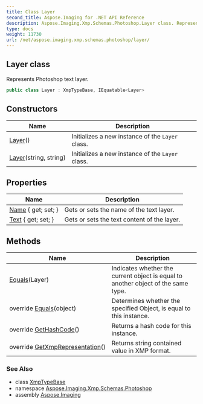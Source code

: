 ```yaml
---
title: Class Layer
second_title: Aspose.Imaging for .NET API Reference
description: Aspose.Imaging.Xmp.Schemas.Photoshop.Layer class. Represents Photoshop text layer
type: docs
weight: 11730
url: /net/aspose.imaging.xmp.schemas.photoshop/layer/
---
```

## Layer class

Represents Photoshop text layer.

```csharp
public class Layer : XmpTypeBase, IEquatable<Layer>
```

## Constructors

| Name | Description |
| --- | --- |
| [Layer](layer/#constructor)() | Initializes a new instance of the `Layer` class. |
| [Layer](layer/#constructor_1)(string, string) | Initializes a new instance of the `Layer` class. |

## Properties

| Name | Description |
| --- | --- |
| [Name](../../aspose.imaging.xmp.schemas.photoshop/layer/name/) { get; set; } | Gets or sets the name of the text layer. |
| [Text](../../aspose.imaging.xmp.schemas.photoshop/layer/text/) { get; set; } | Gets or sets the text content of the layer. |

## Methods

| Name | Description |
| --- | --- |
| [Equals](../../aspose.imaging.xmp.schemas.photoshop/layer/equals/#equals)(Layer) | Indicates whether the current object is equal to another object of the same type. |
| override [Equals](../../aspose.imaging.xmp.schemas.photoshop/layer/equals/#equals_1)(object) | Determines whether the specified Object, is equal to this instance. |
| override [GetHashCode](../../aspose.imaging.xmp.schemas.photoshop/layer/gethashcode/)() | Returns a hash code for this instance. |
| override [GetXmpRepresentation](../../aspose.imaging.xmp.schemas.photoshop/layer/getxmprepresentation/)() | Returns string contained value in XMP format. |

### See Also

* class [XmpTypeBase](../../aspose.imaging.xmp.types/xmptypebase/)
* namespace [Aspose.Imaging.Xmp.Schemas.Photoshop](../../aspose.imaging.xmp.schemas.photoshop/)
* assembly [Aspose.Imaging](../../)


